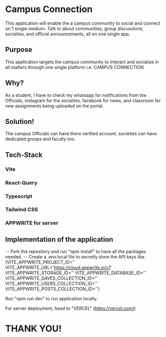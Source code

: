 # Campus Connection
This application will enable the a campus community to social and connect on 1 single medium.
Talk to about communities, group discussions, societies, and official announcements, all on one single app.

## Purpose
This application targets the campus community to interact and socialize in all matters through one single platform i.e. CAMPUS CONNECTION

## Why?
As a student, I have to check my whatsapp for notifications from the Officials, instagram for the societies, facebook for news, and classroom for 
new assignments being uploaded on the portal.

## Solution!
The campus Officials can have there verified account, societies can have dedicated groups and faculty too.

## Tech-Stack
### Vite
### React-Query
### Typescript
### Tailwind CSS
### APPWRITE for server

## Implementation of the application
-- Fork the repository and run "npm install" to have all the packages needed.
-- Create a .env.local file to secretly store the API keys like (VITE_APPWRITE_PROJECT_ID=''
VITE_APPWRITE_URL='https://cloud.appwrite.io/v1'
VITE_APPWRITE_STORAGE_ID=''
VITE_APPWRITE_DATABASE_ID=''
VITE_APPWRITE_SAVES_COLLECTION_ID=''
VITE_APPWRITE_USERS_COLLECTION_ID=''
VITE_APPWRITE_POSTS_COLLECTION_ID='')

Run "npm run dev" to run application locally.

For server deployment, head to "VERCEL" (https://vercel.com/)

# THANK YOU!